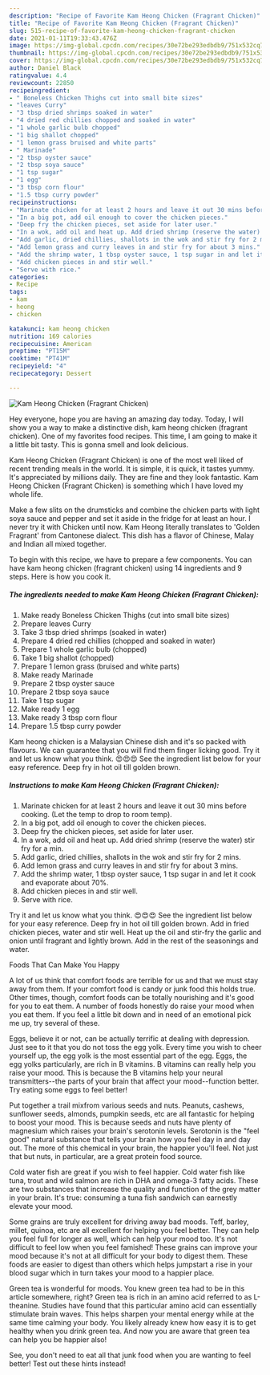 ```yaml
---
description: "Recipe of Favorite Kam Heong Chicken (Fragrant Chicken)"
title: "Recipe of Favorite Kam Heong Chicken (Fragrant Chicken)"
slug: 515-recipe-of-favorite-kam-heong-chicken-fragrant-chicken
date: 2021-01-11T19:33:43.476Z
image: https://img-global.cpcdn.com/recipes/30e72be293edbdb9/751x532cq70/kam-heong-chicken-fragrant-chicken-recipe-main-photo.jpg
thumbnail: https://img-global.cpcdn.com/recipes/30e72be293edbdb9/751x532cq70/kam-heong-chicken-fragrant-chicken-recipe-main-photo.jpg
cover: https://img-global.cpcdn.com/recipes/30e72be293edbdb9/751x532cq70/kam-heong-chicken-fragrant-chicken-recipe-main-photo.jpg
author: Daniel Black
ratingvalue: 4.4
reviewcount: 22850
recipeingredient:
- " Boneless Chicken Thighs cut into small bite sizes"
- "leaves Curry"
- "3 tbsp dried shrimps soaked in water"
- "4 dried red chillies chopped and soaked in water"
- "1 whole garlic bulb chopped"
- "1 big shallot chopped"
- "1 lemon grass bruised and white parts"
- " Marinade"
- "2 tbsp oyster sauce"
- "2 tbsp soya sauce"
- "1 tsp sugar"
- "1 egg"
- "3 tbsp corn flour"
- "1.5 tbsp curry powder"
recipeinstructions:
- "Marinate chicken for at least 2 hours and leave it out 30 mins before cooking. (Let the temp to drop to room temp)."
- "In a big pot, add oil enough to cover the chicken pieces."
- "Deep fry the chicken pieces, set aside for later user."
- "In a wok, add oil and heat up. Add dried shrimp (reserve the water) stir fry for a min."
- "Add garlic, dried chillies, shallots in the wok and stir fry for 2 mins."
- "Add lemon grass and curry leaves in and stir fry for about 3 mins."
- "Add the shrimp water, 1 tbsp oyster sauce, 1 tsp sugar in and let it cook and evaporate about 70%."
- "Add chicken pieces in and stir well."
- "Serve with rice."
categories:
- Recipe
tags:
- kam
- heong
- chicken

katakunci: kam heong chicken 
nutrition: 169 calories
recipecuisine: American
preptime: "PT15M"
cooktime: "PT41M"
recipeyield: "4"
recipecategory: Dessert

---
```



![Kam Heong Chicken (Fragrant Chicken)](https://img-global.cpcdn.com/recipes/30e72be293edbdb9/751x532cq70/kam-heong-chicken-fragrant-chicken-recipe-main-photo.jpg)

Hey everyone, hope you are having an amazing day today. Today, I will show you a way to make a distinctive dish, kam heong chicken (fragrant chicken). One of my favorites food recipes. This time, I am going to make it a little bit tasty. This is gonna smell and look delicious.

Kam Heong Chicken (Fragrant Chicken) is one of the most well liked of recent trending meals in the world. It is simple, it is quick, it tastes yummy. It's appreciated by millions daily. They are fine and they look fantastic. Kam Heong Chicken (Fragrant Chicken) is something which I have loved my whole life.

Make a few slits on the drumsticks and combine the chicken parts with light soya sauce and pepper and set it aside in the fridge for at least an hour. I never try it with Chicken until now. Kam Heong literally translates to &#39;Golden Fragrant&#39; from Cantonese dialect. This dish has a flavor of Chinese, Malay and Indian all mixed together.


To begin with this recipe, we have to prepare a few components. You can have kam heong chicken (fragrant chicken) using 14 ingredients and 9 steps. Here is how you cook it.

<!--inarticleads1-->

##### The ingredients needed to make Kam Heong Chicken (Fragrant Chicken):

1. Make ready  Boneless Chicken Thighs (cut into small bite sizes)
1. Prepare leaves Curry
1. Take 3 tbsp dried shrimps (soaked in water)
1. Prepare 4 dried red chillies (chopped and soaked in water)
1. Prepare 1 whole garlic bulb (chopped)
1. Take 1 big shallot (chopped)
1. Prepare 1 lemon grass (bruised and white parts)
1. Make ready  Marinade
1. Prepare 2 tbsp oyster sauce
1. Prepare 2 tbsp soya sauce
1. Take 1 tsp sugar
1. Make ready 1 egg
1. Make ready 3 tbsp corn flour
1. Prepare 1.5 tbsp curry powder


Kam heong chicken is a Malaysian Chinese dish and it&#39;s so packed with flavours. We can guarantee that you will find them finger licking good. Try it and let us know what you think. 😍😍😍 See the ingredient list below for your easy reference. Deep fry in hot oil till golden brown. 

<!--inarticleads2-->

##### Instructions to make Kam Heong Chicken (Fragrant Chicken):

1. Marinate chicken for at least 2 hours and leave it out 30 mins before cooking. (Let the temp to drop to room temp).
1. In a big pot, add oil enough to cover the chicken pieces.
1. Deep fry the chicken pieces, set aside for later user.
1. In a wok, add oil and heat up. Add dried shrimp (reserve the water) stir fry for a min.
1. Add garlic, dried chillies, shallots in the wok and stir fry for 2 mins.
1. Add lemon grass and curry leaves in and stir fry for about 3 mins.
1. Add the shrimp water, 1 tbsp oyster sauce, 1 tsp sugar in and let it cook and evaporate about 70%.
1. Add chicken pieces in and stir well.
1. Serve with rice.


Try it and let us know what you think. 😍😍😍 See the ingredient list below for your easy reference. Deep fry in hot oil till golden brown. Add in fried chicken pieces, water and stir well. Heat up the oil and stir-fry the garlic and onion until fragrant and lightly brown. Add in the rest of the seasonings and water. 

Foods That Can Make You Happy


A lot of us think that comfort foods are terrible for us and that we must stay away from them. If your comfort food is candy or junk food this holds true. Other times, though, comfort foods can be totally nourishing and it's good for you to eat them. A number of foods honestly do raise your mood when you eat them. If you feel a little bit down and in need of an emotional pick me up, try several of these.

Eggs, believe it or not, can be actually terrific at dealing with depression. Just see to it that you do not toss the egg yolk. Every time you wish to cheer yourself up, the egg yolk is the most essential part of the egg. Eggs, the egg yolks particularly, are rich in B vitamins. B vitamins can really help you raise your mood. This is because the B vitamins help your neural transmitters--the parts of your brain that affect your mood--function better. Try eating some eggs to feel better!

Put together a trail mixfrom various seeds and nuts. Peanuts, cashews, sunflower seeds, almonds, pumpkin seeds, etc are all fantastic for helping to boost your mood. This is because seeds and nuts have plenty of magnesium which raises your brain's serotonin levels. Serotonin is the "feel good" natural substance that tells your brain how you feel day in and day out. The more of this chemical in your brain, the happier you'll feel. Not just that but nuts, in particular, are a great protein food source.

Cold water fish are great if you wish to feel happier. Cold water fish like tuna, trout and wild salmon are rich in DHA and omega-3 fatty acids. These are two substances that increase the quality and function of the grey matter in your brain. It's true: consuming a tuna fish sandwich can earnestly elevate your mood. 

Some grains are truly excellent for driving away bad moods. Teff, barley, millet, quinoa, etc are all excellent for helping you feel better. They can help you feel full for longer as well, which can help your mood too. It's not difficult to feel low when you feel famished! These grains can improve your mood because it's not at all difficult for your body to digest them. These foods are easier to digest than others which helps jumpstart a rise in your blood sugar which in turn takes your mood to a happier place.

Green tea is wonderful for moods. You knew green tea had to be in this article somewhere, right? Green tea is rich in an amino acid referred to as L-theanine. Studies have found that this particular amino acid can essentially stimulate brain waves. This helps sharpen your mental energy while at the same time calming your body. You likely already knew how easy it is to get healthy when you drink green tea. And now you are aware that green tea can help you be happier also!

See, you don't need to eat all that junk food when you are wanting to feel better! Test out  these hints  instead!

